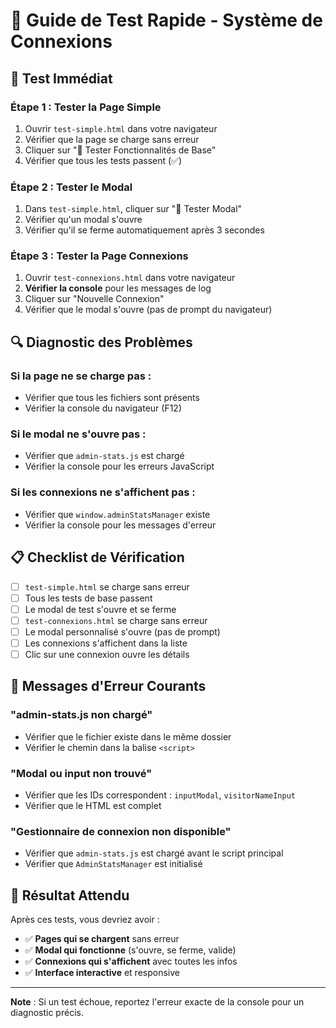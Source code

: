 # 🚀 Guide de Test Rapide - Système de Connexions

## 🎯 **Test Immédiat**

### **Étape 1 : Tester la Page Simple**
1. Ouvrir `test-simple.html` dans votre navigateur
2. Vérifier que la page se charge sans erreur
3. Cliquer sur "🔧 Tester Fonctionnalités de Base"
4. Vérifier que tous les tests passent (✅)

### **Étape 2 : Tester le Modal**
1. Dans `test-simple.html`, cliquer sur "🔗 Tester Modal"
2. Vérifier qu'un modal s'ouvre
3. Vérifier qu'il se ferme automatiquement après 3 secondes

### **Étape 3 : Tester la Page Connexions**
1. Ouvrir `test-connexions.html` dans votre navigateur
2. **Vérifier la console** pour les messages de log
3. Cliquer sur "Nouvelle Connexion"
4. Vérifier que le modal s'ouvre (pas de prompt du navigateur)

## 🔍 **Diagnostic des Problèmes**

### **Si la page ne se charge pas :**
- Vérifier que tous les fichiers sont présents
- Vérifier la console du navigateur (F12)

### **Si le modal ne s'ouvre pas :**
- Vérifier que `admin-stats.js` est chargé
- Vérifier la console pour les erreurs JavaScript

### **Si les connexions ne s'affichent pas :**
- Vérifier que `window.adminStatsManager` existe
- Vérifier la console pour les messages d'erreur

## 📋 **Checklist de Vérification**

- [ ] `test-simple.html` se charge sans erreur
- [ ] Tous les tests de base passent
- [ ] Le modal de test s'ouvre et se ferme
- [ ] `test-connexions.html` se charge sans erreur
- [ ] Le modal personnalisé s'ouvre (pas de prompt)
- [ ] Les connexions s'affichent dans la liste
- [ ] Clic sur une connexion ouvre les détails

## 🚨 **Messages d'Erreur Courants**

### **"admin-stats.js non chargé"**
- Vérifier que le fichier existe dans le même dossier
- Vérifier le chemin dans la balise `<script>`

### **"Modal ou input non trouvé"**
- Vérifier que les IDs correspondent : `inputModal`, `visitorNameInput`
- Vérifier que le HTML est complet

### **"Gestionnaire de connexion non disponible"**
- Vérifier que `admin-stats.js` est chargé avant le script principal
- Vérifier que `AdminStatsManager` est initialisé

## 🎉 **Résultat Attendu**

Après ces tests, vous devriez avoir :
- ✅ **Pages qui se chargent** sans erreur
- ✅ **Modal qui fonctionne** (s'ouvre, se ferme, valide)
- ✅ **Connexions qui s'affichent** avec toutes les infos
- ✅ **Interface interactive** et responsive

---

**Note** : Si un test échoue, reportez l'erreur exacte de la console pour un diagnostic précis.
